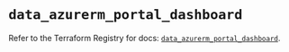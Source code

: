 # `data_azurerm_portal_dashboard`

Refer to the Terraform Registry for docs: [`data_azurerm_portal_dashboard`](https://registry.terraform.io/providers/hashicorp/azurerm/3.115.0/docs/data-sources/portal_dashboard).
